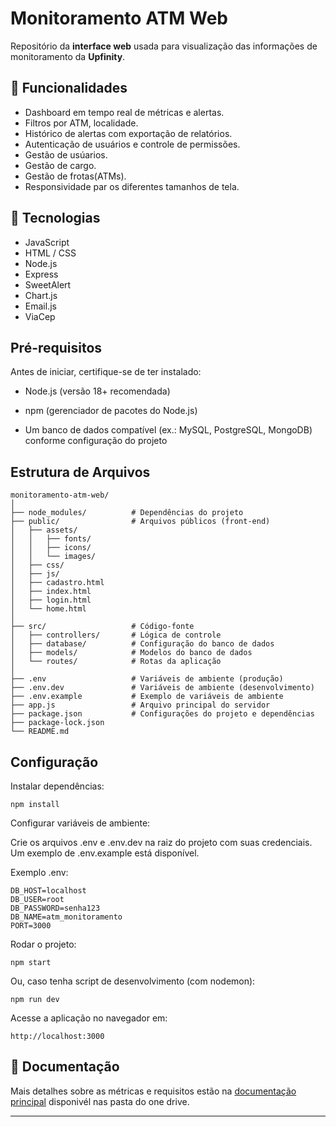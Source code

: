 # Monitoramento ATM Web

Repositório da **interface web** usada para visualização das informações de monitoramento da **Upfinity**.

## 📌 Funcionalidades
- Dashboard em tempo real de métricas e alertas.
- Filtros por ATM, localidade.
- Histórico de alertas com exportação de relatórios.
- Autenticação de usuários e controle de permissões.
- Gestão de usúarios.
- Gestão de cargo.
- Gestão de frotas(ATMs).
- Responsividade par os diferentes tamanhos de tela.

## 🚀 Tecnologias
- JavaScript 
- HTML / CSS
- Node.js
- Express
- SweetAlert
- Chart.js
- Email.js
- ViaCep

## Pré-requisitos

Antes de iniciar, certifique-se de ter instalado:

- Node.js
 (versão 18+ recomendada)

- npm
 (gerenciador de pacotes do Node.js)

- Um banco de dados compatível (ex.: MySQL, PostgreSQL, MongoDB) conforme configuração do projeto

## Estrutura de Arquivos

    monitoramento-atm-web/ 
    │
    ├── node_modules/          # Dependências do projeto
    ├── public/                # Arquivos públicos (front-end)
    │   ├── assets/
    │   │   ├── fonts/
    │   │   ├── icons/
    │   │   └── images/
    │   ├── css/
    │   ├── js/
    │   ├── cadastro.html
    │   ├── index.html
    │   ├── login.html
    │   └── home.html
    │
    ├── src/                   # Código-fonte
    │   ├── controllers/       # Lógica de controle
    │   ├── database/          # Configuração do banco de dados
    │   ├── models/            # Modelos do banco de dados
    │   └── routes/            # Rotas da aplicação
    │
    ├── .env                   # Variáveis de ambiente (produção)
    ├── .env.dev               # Variáveis de ambiente (desenvolvimento)
    ├── .env.example           # Exemplo de variáveis de ambiente
    ├── app.js                 # Arquivo principal do servidor
    ├── package.json           # Configurações do projeto e dependências
    ├── package-lock.json
    └── README.md


## Configuração

Instalar dependências:

    npm install

Configurar variáveis de ambiente:

Crie os arquivos .env e .env.dev na raiz do projeto com suas credenciais. Um exemplo de .env.example está disponível.

Exemplo .env:

    DB_HOST=localhost
    DB_USER=root
    DB_PASSWORD=senha123
    DB_NAME=atm_monitoramento
    PORT=3000


Rodar o projeto:

    npm start   


Ou, caso tenha script de desenvolvimento (com nodemon):

    npm run dev


Acesse a aplicação no navegador em:

    http://localhost:3000

## 📖 Documentação
Mais detalhes sobre as métricas e requisitos estão na [documentação principal](../) disponivél nas pasta do one drive.

---
